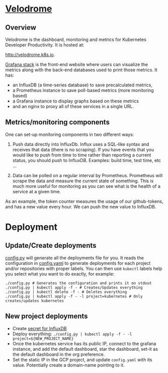 [Velodrome](http://velodrome.k8s.io/)
=========

Overview
--------

Velodrome is the dashboard, monitoring and metrics for Kubernetes Developer
Productivity. It is hosted at:

http://velodrome.k8s.io.

[Grafana stack](grafana-stack/) is the front-end website where users can
visualize the metrics along with the back-end databases used to print those
metrics. It has:
* an InfluxDB (a time-series database) to save precalculated metrics,
* a Prometheus instance to save poll-based metrics (more monitoring
based)
* a Grafana instance to display graphs based on these metrics
* and an nginx to proxy all of these services in a single URL.


Metrics/monitoring components
-----------------------------------

One can set-up monitoring components in two different ways:

1. Push data directly into InfluxDb. Influx uses a SQL-like syntax and
receives that data (there is no scraping). If you have events that you would
like to push from time to time rather than reporting a current status, you should
push to InfluxDB. Examples: build time, test time, etc ...

2. Data can be polled on a regular interval by Prometheus. Prometheus will
scrape the data and measure the current state of something. This is much more
useful for monitoring as you can see what is the health of a service at a given
time.

As an example, the token counter measures the usage of our github-tokens, and
has a new value every hour. We can push the new value to InfluxDB.

Deployment
==========

Update/Create deployments
-------------------------

[config.py](config.py) will generate all the deployments file for you. It reads
the configuration in [config.yaml](config.yaml) to generate deployments for each
project and/or repositories with proper labels. You can then use `kubectl`
labels help you select what you want to do exactly, for example:

```
./config.py # Generates the configuration and prints it on stdout
./config.py | kubectl apply -f - # Creates/Updates everything
./config.py | kubectl delete -f - # Deletes everything
./config.py | kubectl apply -f - -l project=kubernetes # Only creates/updates kubernetes
```

New project deployments
-----------------------

- Create [secret for InfluxDB](grafana-stack/#first-time-only)
- Deploy everything: `./config.py | kubectl apply -f - -l project=${NEW_PROJECT_NAME}`
- Once the kubernetes service has its public IP, connect to the grafana instance, and add the
  default dashboard, star the dashboard, set-it as the default dashboard in the
  org preference.
- Set the static IP in the GCP project, and update `config.yaml` with its
  value. Potentially create a domain-name pointing to it.
